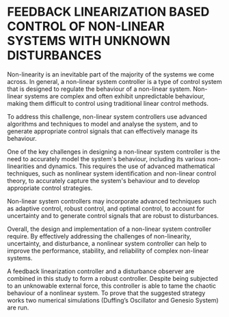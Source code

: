 # FEEDBACK LINEARIZATION BASED CONTROL OF NON-LINEAR SYSTEMS WITH UNKNOWN DISTURBANCES
Non-linearity is an inevitable part of the majority of the systems we come across. In
general, a non-linear system controller is a type of control system that is designed to
regulate the behaviour of a non-linear system. Non-linear systems are complex and often
exhibit unpredictable behaviour, making them difficult to control using traditional linear
control methods.

To address this challenge, non-linear system controllers use advanced algorithms and
techniques to model and analyse the system, and to generate appropriate control signals
that can effectively manage its behaviour.

One of the key challenges in designing a non-linear system controller is the need to
accurately model the system's behaviour, including its various non-linearities and
dynamics. This requires the use of advanced mathematical techniques, such as nonlinear system identification and non-linear control theory, to accurately capture the
system's behaviour and to develop appropriate control strategies.

Non-linear system controllers may incorporate advanced techniques such as adaptive
control, robust control, and optimal control, to account for uncertainty and to generate
control signals that are robust to disturbances.

Overall, the design and implementation of a non-linear system controller require. By
effectively addressing the challenges of non-linearity, uncertainty, and disturbance, a nonlinear system controller can help to improve the performance, stability, and reliability of
complex non-linear systems.

A feedback linearization controller and a disturbance observer are combined in this study
to form a robust controller. Despite being subjected to an unknowable external force, this
controller is able to tame the chaotic behaviour of a nonlinear system. To prove that the
suggested strategy works two numerical simulations (Duffing’s Oscillator and Genesio System) are run.

